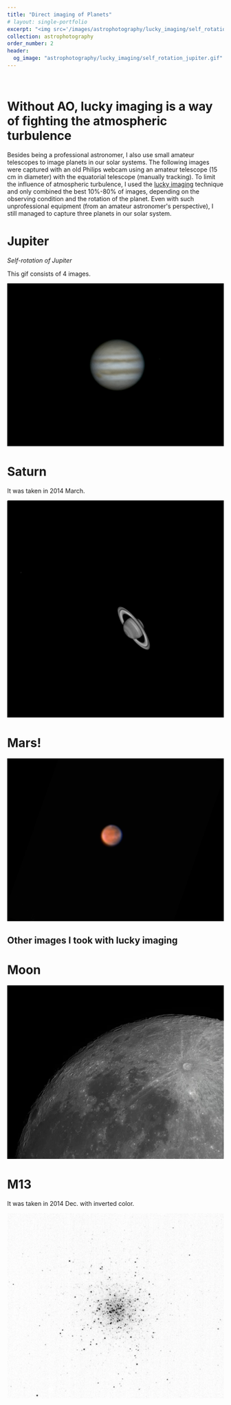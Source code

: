 ```yaml
---
title: "Direct imaging of Planets"
# layout: single-portfolio
excerpt: "<img src='/images/astrophotography/lucky_imaging/self_rotation_jupiter.gif'>"
collection: astrophotography
order_number: 2
header: 
  og_image: "astrophotography/lucky_imaging/self_rotation_jupiter.gif"
---
```


<br>

# Without AO, lucky imaging is a way of fighting the atmospheric turbulence

Besides being a professional astronomer, I also use small amateur telescopes to image planets in our solar systems.
The following images were captured with an old Philips webcam using an amateur telescope (15 cm in diameter) with the equatorial telescope (manually tracking). To limit the influence of atmospheric turbulence, I used the [lucky imaging](https://en.wikipedia.org/wiki/Lucky_imaging) technique and only combined the best 10%-80% of images, depending on the observing condition and the rotation of the planet. Even with such unprofessional equipment (from an amateur astronomer's perspective), I still managed to capture three planets in our solar system.  

# Jupiter
*Self-rotation of Jupiter*

This gif consists of 4 images.

![Jupiter](/images/astrophotography/lucky_imaging/self_rotation_jupiter.gif)

# Saturn
It was taken in 2014 March.

![Saturn](/images/astrophotography/lucky_imaging/Saturn2.png)


# Mars!
![Mars](/images/astrophotography/lucky_imaging/Mars.png)


## Other images I took with lucky imaging 
# Moon
![Moon](/images/astrophotography/lucky_imaging/Moon.jpeg)

# M13 
It was taken in 2014 Dec. with inverted color.

![M13](/images/astrophotography/lucky_imaging/M13_croped.png)






<!-- 
In these projects I leverage social media data to study the early stages of
radicalization and participation in extremist movements. In one, I use geocoded
videos uploads to explore the relationship between American military fatalities
overseas and far-right mobilization. The other applies computer vision
techniques to recruitment videos from groups within the Salafi Jihadi movement
to study how different groups within a broader clandestine movement use
rhetorical strategies to communicate to a broad pool of potential supporters.

## Working paper

Richard McAlexander, Rob Williams, and Michael Rubin. "They’re Still There, He’s All Gone: American Fatalities in Foreign Wars and Right-Wing Radicalization at Home."

> What explains right-wing radicalization in the US? Research shows that demographic changes and economic decline both drive support for the far-right. We contribute to this research agenda by 1) studying the elusive early stages in the process of radicalization and 2) highlighting an additional factor that contributes to right-wing radicalization in the US: the impact of foreign wars on society at home. We argue that the communities that bear the greatest costs of foreign wars are most prone to high rates of right-wing radicalization. To support this claim, we present robust correlations between participation in the far-right social media website Parler and fatalities among residents who served in the US wars in Iraq and Afghanistan. This correlation holds at both the county and census tract level, and persists after controlling for the level of military service in an area. The costs of the US's foreign wars have important effects on domestic US politics.

[Working Paper](https://preprints.apsanet.org/engage/api-gateway/apsa/assets/orp/resource/item/61115b4018911da2f6dd1def/original/they-re-still-there-he-s-all-gone-american-fatalities-in-foreign-wars-and-right-wing-radicalization-at-home.pdf){: .btn--research} [Supplemental Information](https://preprints.apsanet.org/engage/api-gateway/apsa/assets/orp/resource/item/61115c914cb47968ba2bb2d8/original/appendix-for-they-re-still-there-he-s-all-gone-american-fatalities-in-foreign-wars-and-right-wing-radicalization-at-home.pdf){: .btn--research}


## Manuscript in preparation

Rob Williams. "Mapping Extremist Networks with Visual Imagery." Presented at the Annual Meeting of the Society for Political Methodology, Cambridge, MA, July 2019 the 2nd Annual Politics and Computational Social Science Conference, Washington, DC, August 2019.

> Identifying networks of cooperation and conflict between actors in broader social movements can be a challenging task even when data are easily obtainable. When actors are involved in socially marginal movements such as extremist groups, this task becomes even more difficult due to the high degree of secrecy that surrounds communication and interaction between members. However, extremist groups such as terrorist groups often release extensive amounts of propaganda material, including video, magazines, and social media content. I focus on video propaganda and use computer vision techniques to identify points of interest within video frames and extract quantitative descriptions of them. I then find unsupervised clusters of these image fragment that I hand label e.g. guns, faces, banners, etc. I assign each point of interest in a frame to its appropriate category, and then generate counts of each category's frequency within each video. I then rely on unsupervised clustering methods to detect groups of videos that use similar visual imagery. Extremist group propaganda materials represent an untapped potential source of information about patterns of allegiance within the broader movement as groups that are aligned with one another are likely to produce material sharing many of the same images, terms, and themes. I evaluate this method on a sample of propaganda videos produced by groups within the Salafi Jihadi movement and compare this video-derived measure of group relationships with existing qualitative work mapping these connections to validate my findings. This computer vision approach will allow researchers to identify individual terrorist groups within broader movements when the extensive information on group interactions required for traditional network analysis is unavailable.

[Poster](/files/pdf/research/PolMeth 2019 Poster.pdf){: .btn--research} -->


